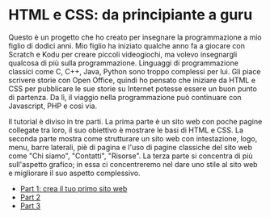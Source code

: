 # HTML e CSS: da principiante a guru

Questo è un progetto che ho creato per insegnare la programmazione a mio figlio di dodici anni. Mio figlio ha iniziato qualche anno fa a giocare con Scratch e Kodu per creare piccoli videogiochi, ma volevo insegnargli qualcosa di più sulla programmazione. Linguaggi di programmazione classici come C, C++, Java, Python sono troppo complessi per lui. Gli piace scrivere storie con Open Office, quindi ho pensato che iniziare da HTML e CSS per pubblicare le sue storie su Internet potesse essere un buon punto di partenza. Da lì, il viaggio nella programmazione può continuare con Javascript, PHP e così via.

Il tutorial è diviso in tre parti. La prima parte è un sito web con poche pagine collegate tra loro, il suo obiettivo è mostrare le basi di HTML e CSS. La seconda parte mostra come strutturare un sito web con intestazione, logo, menu, barre laterali, piè di pagina e l'uso di pagine classiche del sito web come "Chi siamo", "Contatti", "Risorse". La terza parte si concentra di più sull'aspetto grafico; in essa ci concentreremo nel dare uno stile al sito web e migliorare il suo aspetto complessivo.

* [Part 1: crea il tuo primo sito web](https://github.com/sasadangelo/html-hero/tree/master/part-1)
* [Part 2](https://github.com/sasadangelo/html-hero/tree/master/part-2)
* [Part 3](https://github.com/sasadangelo/html-hero/tree/master/part-3)
